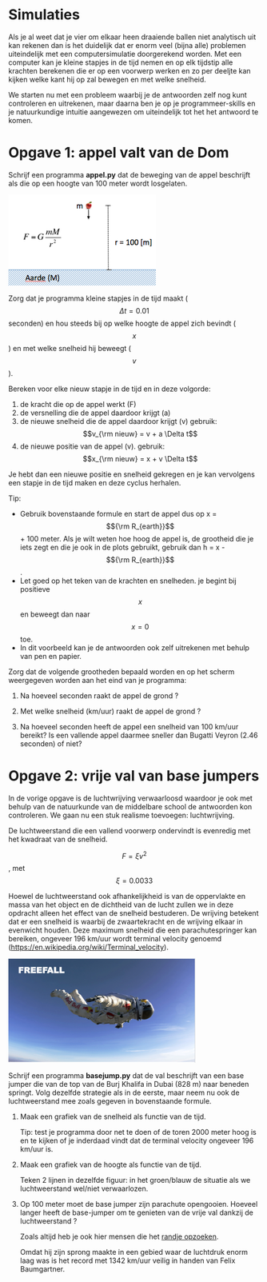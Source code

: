 # Simulaties

Als je al weet dat je vier om elkaar heen draaiende ballen niet analytisch uit
kan rekenen dan is het duidelijk dat er enorm veel (bijna alle) problemen
uiteindelijk met een computersimulatie doorgerekend worden. Met een computer
kan je kleine stapjes in de tijd nemen en op elk tijdstip alle krachten
berekenen die er op een voorwerp werken en zo per deeljte kan kijken welke kant
hij op zal bewegen en met welke snelheid.

We starten nu met een probleem waarbij je de antwoorden zelf nog kunt
controleren en uitrekenen, maar daarna ben je op je programmeer-skills en je
natuurkundige intuitie aangewezen om uiteindelijk tot het het antwoord te komen.

# Opgave 1: appel valt van de Dom

Schrijf een programma **appel.py** dat de beweging van de appel beschrijft als
die op een hoogte van 100 meter wordt losgelaten.

![](GravityOverzicht.png)

Zorg dat je programma kleine stapjes in de tijd maakt ($$\Delta t=0.01$$
seconden) en hou steeds bij op welke hoogte de appel zich bevindt ($$x$$) en met
welke snelheid hij beweegt ($$v$$).

Bereken voor elke nieuw stapje in de tijd en in deze volgorde:

1. de kracht die op de appel werkt (F)
2. de versnelling die de appel daardoor krijgt (a)
3. de nieuwe snelheid die de appel daardoor krijgt (v)
    gebruik: $$v_{\rm nieuw} = v + a \Delta t$$
4. de nieuwe positie van de appel (v). 
    gebruik: $$x_{\rm nieuw} = x + v \Delta t$$

Je hebt dan een nieuwe positie en snelheid gekregen en je kan vervolgens een stapje in de tijd maken en deze cyclus herhalen.

Tip:

- Gebruik bovenstaande formule en start de appel dus op x = $${\rm R_{earth}}$$ + 100 meter. Als je wilt weten hoe hoog de appel is, de grootheid die je iets zegt en die je ook in de plots gebruikt, gebruik dan h = x - $${\rm R_{earth}}$$.
- Let goed op het teken van de krachten en snelheden. je begint bij positieve $$x$$ en beweegt dan naar $$x=0$$ toe.
- In dit voorbeeld kan je de antwoorden ook zelf uitrekenen met behulp van pen en papier.

Zorg dat de volgende grootheden bepaald worden en op het scherm weergegeven worden aan het eind van je programma:

1. Na hoeveel seconden raakt de appel de grond ?

2. Met welke snelheid (km/uur) raakt de appel de grond ?

3. Na hoeveel seconden heeft de appel een snelheid van 100 km/uur bereikt? Is
    een vallende appel daarmee sneller dan Bugatti Veyron (2.46 seconden) of niet?

# Opgave 2: vrije val van base jumpers

In de vorige opgave is de luchtwrijving verwaarloosd waardoor je ook met behulp van de natuurkunde van de middelbare school de antwoorden kon controleren. We gaan nu een stuk realisme toevoegen: luchtwrijving. 

De luchtweerstand die een vallend voorwerp ondervindt is evenredig met het kwadraat van de snelheid. 

$$F = \xi v^2$$, met $$ \xi = 0.0033$$

Hoewel de luchtweerstand ook afhankelijkheid is van de oppervlakte en massa van
het object en de dichtheid van de lucht zullen we in deze opdracht alleen het
effect van de snelheid bestuderen. De wrijving betekent dat er een snelheid is
waarbij de zwaartekracht en de wrijving elkaar in evenwicht houden. Deze
maximum snelheid die een parachutespringer kan bereiken, ongeveer 196 km/uur
wordt terminal velocity genoemd
(https://en.wikipedia.org/wiki/Terminal_velocity).

![](Freefall.png)

Schrijf een programma **basejump.py** dat de val beschrijft van een base jumper
die van de top van de Burj Khalifa in Dubai (828 m) naar beneden springt. Volg
dezelfde strategie als in de eerste, maar neem nu ook de luchtweerstand mee
zoals gegeven in bovenstaande formule.

1. Maak een grafiek van de snelheid als functie van de tijd.

    Tip: test je programma door net te doen of de toren 2000 meter hoog is en te kijken of je inderdaad vindt dat de terminal velocity ongeveer 196 km/uur is.

2. Maak een grafiek van de hoogte als functie van de tijd. 

    Teken 2 lijnen in dezelfde figuur: in het groen/blauw de situatie als we luchtweerstand wel/niet verwaarlozen.
    
3. Op 100 meter moet de base jumper zijn parachute opengooien. Hoeveel langer heeft de base-jumper om te genieten van de vrije val dankzij de luchtweerstand ?

    Zoals altijd heb je ook hier mensen die het [randje opzoeken](https://en.wikipedia.org/wiki/Speed_skydiving).

    Omdat hij zijn sprong maakte in een gebied waar de luchtdruk enorm laag was is het record met 1342 km/uur veilig in handen van Felix Baumgartner.
